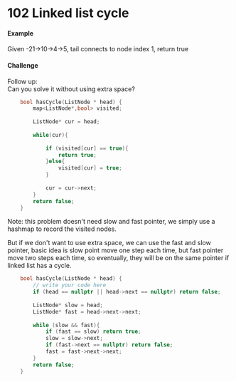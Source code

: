 # 102 Linked list cycle

#### Example

Given -21-&gt;10-&gt;4-&gt;5, tail connects to node index 1, return true

#### Challenge

Follow up:  
Can you solve it without using extra space?

```cpp
    bool hasCycle(ListNode * head) {
        map<ListNode*,bool> visited;
    
        ListNode* cur = head;
        
        while(cur){
            
            if (visited[cur] == true){
                return true;
            }else{
                visited[cur] = true;
            }
            
            cur = cur->next;
        }
        return false;
    }
```

Note: this problem doesn't need slow and fast pointer, we simply use a hashmap to record the visited nodes.

But if we don't want to use extra space, we can use the fast and slow pointer, basic idea is slow point move one step each time, but fast pointer move two steps each time, so eventually, they will be on the same pointer if linked list has a cycle.

```cpp
    bool hasCycle(ListNode * head) {
        // write your code here
        if (head == nullptr || head->next == nullptr) return false;
        
        ListNode* slow = head;
        ListNode* fast = head->next->next;
        
        while (slow && fast){
            if (fast == slow) return true;
            slow = slow->next;
            if (fast->next == nullptr) return false;
            fast = fast->next->next;
        }
        return false;
    }
```



